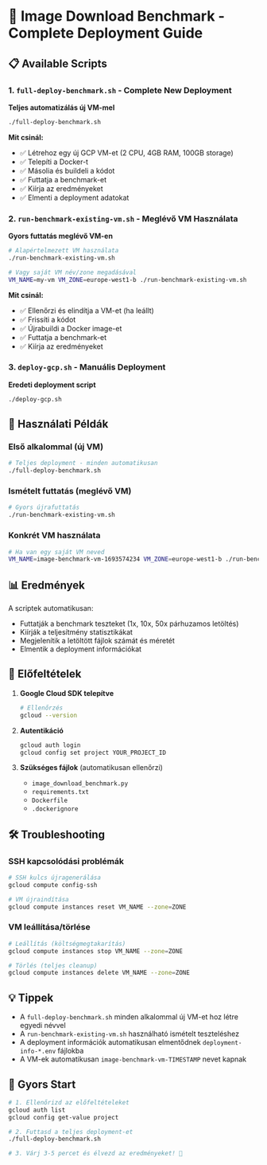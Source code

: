 # 🚀 Image Download Benchmark - Complete Deployment Guide

## 📋 Available Scripts

### 1. `full-deploy-benchmark.sh` - Complete New Deployment
**Teljes automatizálás új VM-mel**

```bash
./full-deploy-benchmark.sh
```

**Mit csinál:**
- ✅ Létrehoz egy új GCP VM-et (2 CPU, 4GB RAM, 100GB storage)
- ✅ Telepíti a Docker-t
- ✅ Másolia és buildeli a kódot
- ✅ Futtatja a benchmark-et
- ✅ Kiírja az eredményeket
- ✅ Elmenti a deployment adatokat

### 2. `run-benchmark-existing-vm.sh` - Meglévő VM Használata
**Gyors futtatás meglévő VM-en**

```bash
# Alapértelmezett VM használata
./run-benchmark-existing-vm.sh

# Vagy saját VM név/zone megadásával
VM_NAME=my-vm VM_ZONE=europe-west1-b ./run-benchmark-existing-vm.sh
```

**Mit csinál:**
- ✅ Ellenőrzi és elindítja a VM-et (ha leállt)
- ✅ Frissíti a kódot
- ✅ Újrabuildi a Docker image-et
- ✅ Futtatja a benchmark-et
- ✅ Kiírja az eredményeket

### 3. `deploy-gcp.sh` - Manuális Deployment
**Eredeti deployment script**

```bash
./deploy-gcp.sh
```

## 🎯 Használati Példák

### Első alkalommal (új VM)
```bash
# Teljes deployment - minden automatikusan
./full-deploy-benchmark.sh
```

### Ismételt futtatás (meglévő VM)
```bash
# Gyors újrafuttatás
./run-benchmark-existing-vm.sh
```

### Konkrét VM használata
```bash
# Ha van egy saját VM neved
VM_NAME=image-benchmark-vm-1693574234 VM_ZONE=europe-west1-b ./run-benchmark-existing-vm.sh
```

## 📊 Eredmények

A scriptek automatikusan:
- Futtatják a benchmark teszteket (1x, 10x, 50x párhuzamos letöltés)
- Kiírják a teljesítmény statisztikákat
- Megjelenítik a letöltött fájlok számát és méretét
- Elmentik a deployment információkat

## 🔧 Előfeltételek

1. **Google Cloud SDK telepítve**
   ```bash
   # Ellenőrzés
   gcloud --version
   ```

2. **Autentikáció**
   ```bash
   gcloud auth login
   gcloud config set project YOUR_PROJECT_ID
   ```

3. **Szükséges fájlok** (automatikusan ellenőrzi)
   - `image_download_benchmark.py`
   - `requirements.txt`
   - `Dockerfile` 
   - `.dockerignore`

## 🛠️ Troubleshooting

### SSH kapcsolódási problémák
```bash
# SSH kulcs újragenerálása
gcloud compute config-ssh

# VM újraindítása
gcloud compute instances reset VM_NAME --zone=ZONE
```

### VM leállítása/törlése
```bash
# Leállítás (költségmegtakarítás)
gcloud compute instances stop VM_NAME --zone=ZONE

# Törlés (teljes cleanup)
gcloud compute instances delete VM_NAME --zone=ZONE
```

## 💡 Tippek

- A `full-deploy-benchmark.sh` minden alkalommal új VM-et hoz létre egyedi névvel
- A `run-benchmark-existing-vm.sh` használható ismételt teszteléshez
- A deployment információk automatikusan elmentődnek `deployment-info-*.env` fájlokba
- A VM-ek automatikusan `image-benchmark-vm-TIMESTAMP` nevet kapnak

## 🎉 Gyors Start

```bash
# 1. Ellenőrizd az előfeltételeket
gcloud auth list
gcloud config get-value project

# 2. Futtasd a teljes deployment-et
./full-deploy-benchmark.sh

# 3. Várj 3-5 percet és élvezd az eredményeket! 🚀
```


